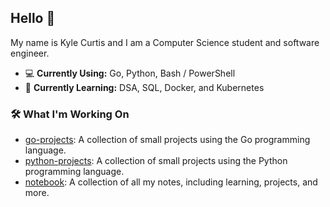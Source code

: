 ## Hello 👋

My name is Kyle Curtis and I am a Computer Science student and software engineer.

- 💻 **Currently Using:** Go, Python, Bash / PowerShell
- 🌱 **Currently Learning:** DSA, SQL, Docker, and Kubernetes

### 🛠️ What I'm Working On
- [go-projects](https://github.com/kylecurtis/go-projects): A collection of small projects using the Go programming language.
- [python-projects](https://github.com/kylecurtis/python-projects): A collection of small projects using the Python programming language.
- [notebook](https://github.com/kylecurtis/notebook): A collection of all my notes, including learning, projects, and more.
